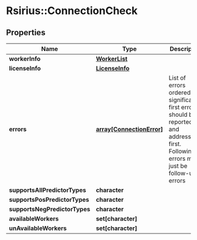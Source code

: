 # Rsirius::ConnectionCheck


## Properties
Name | Type | Description | Notes
------------ | ------------- | ------------- | -------------
**workerInfo** | [**WorkerList**](WorkerList.md) |  | [optional] 
**licenseInfo** | [**LicenseInfo**](LicenseInfo.md) |  | 
**errors** | [**array[ConnectionError]**](ConnectionError.md) | List of errors ordered by significance. first error should be reported and addressed first.  Following errors might just be follow-up errors | 
**supportsAllPredictorTypes** | **character** |  | 
**supportsPosPredictorTypes** | **character** |  | 
**supportsNegPredictorTypes** | **character** |  | 
**availableWorkers** | **set[character]** |  | 
**unAvailableWorkers** | **set[character]** |  | 


